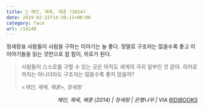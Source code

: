 ```yaml
---
title: 📖 재인, 재욱, 재훈 (2014)
date: 2019-02-22T14:30:11+00:00
category: face
url: /14148
---
```


정세랑표 사람들이 사람을 구하는 이야기는 늘 좋다. 정말로 구조자는 많을수록 좋고 이 이야기들을 읽는 것만으로 참 힘이, 위로가 된다.





<blockquote class="wp-block-quote">
  <p>
    사람들이 스스로를 구할 수 있는 곳은 아직도 세계의 극히 일부인 것 같아. 히어로까지는 아니더라도 구조자는 많을수록 좋지 않을까?
  </p>
  
  <p>
    <cite><재인, 재욱, 재훈>, 정세랑</cite>
  </p>
</blockquote>





<p style="text-align:right">
  <em>재인, 재욱, 재훈 (2014) | 정세랑 | 은행나무 | VIA <a rel="noreferrer noopener" href="http://ridibooks.com/" target="_blank">RIDIBOOKS</a></em>
</p>
